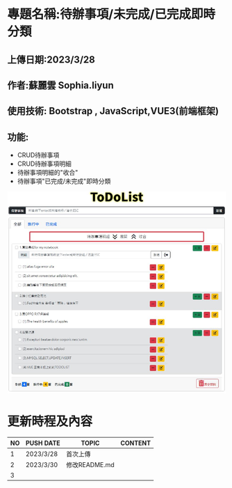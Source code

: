 # 專題名稱:待辦事項/未完成/已完成即時分類
## 上傳日期:2023/3/28
## 作者:蘇麗雲 Sophia.liyun
## 使用技術: Bootstrap , JavaScript,VUE3(前端框架)
## 功能:
* CRUD待辦事項
* CRUD待辦事項明細
* 待辦事項明細的"收合"
* 待辦事項"已完成/未完成"即時分類


<img src="images/topic.jpg">

# 更新時程及內容
 |NO |PUSH DATE|TOPIC|CONTENT|
 |-----|--------|--------|----|
 |1|2023/3/28|首次上傳||
 |2|2023/3/30|修改README.md||
 |3|      |||
